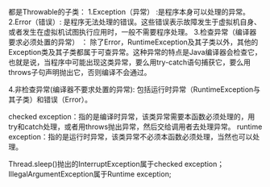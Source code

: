 都是Throwable的子类：
1.Exception（异常） :是程序本身可以处理的异常。
2.Error（错误）: 是程序无法处理的错误。这些错误表示故障发生于虚拟机自身、或者发生在虚拟机试图执行应用时，一般不需要程序处理。
3.检查异常（编译器要求必须处置的异常） ：  除了Error，RuntimeException及其子类以外，其他的Exception类及其子类都属于可查异常。这种异常的特点是Java编译器会检查它，也就是说，当程序中可能出现这类异常，要么用try-catch语句捕获它，要么用throws子句声明抛出它，否则编译不会通过。

4.非检查异常(编译器不要求处置的异常): 包括运行时异常（RuntimeException与其子类）和错误（Error）。


checked exception：指的是编译时异常，该类异常需要本函数必须处理的，用try和catch处理，或者用throws抛出异常，然后交给调用者去处理异常。
runtime exception：指的是运行时异常，该类异常不必须本函数必须处理，当然也可以处理。

Thread.sleep()抛出的InterruptException属于checked exception；IllegalArgumentException属于Runtime exception;
